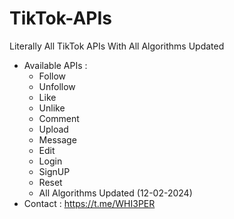 # TikTok-APIs
Literally All TikTok APIs With All Algorithms Updated
- Available APIs :
  - Follow
  - Unfollow
  - Like
  - Unlike
  - Comment
  - Upload
  - Message
  - Edit
  - Login
  - SignUP
  - Reset
  - All Algorithms Updated (12-02-2024)
- Contact : https://t.me/WHI3PER
